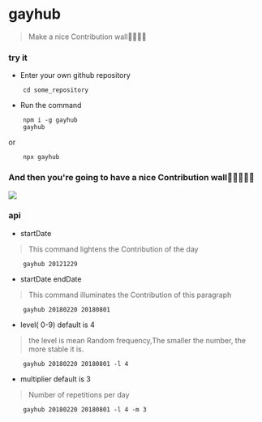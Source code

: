 # gayhub

>  Make a nice Contribution wall👿👿👿👿

###  try it
* Enter your own github repository
```
	cd some_repository
```
* Run the command
```
	npm i -g gayhub
	gayhub
```
or
```
	npx gayhub
```
###  And then you're going to have a nice Contribution wall🎉🎉🎉🎉🎉

![](https://i.loli.net/2020/01/15/c4Yu8HWFsa9O3AP.png)


### api
* startDate 
> This command lightens the Contribution of the day
```
	gayhub 20121229
```
*  startDate endDate
> This command illuminates the Contribution of this paragraph
```
	gayhub 20180220 20180801
```
* level( 0-9) default is 4
> the level is mean  Random frequency,The smaller the number, the more stable it is.
```
	gayhub 20180220 20180801 -l 4
```
* multiplier  default is 3
> Number of repetitions per day
```
	gayhub 20180220 20180801 -l 4 -m 3
```
